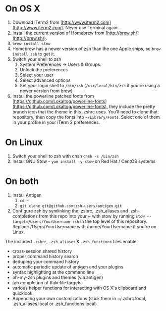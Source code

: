 # On OS X
1. Download iTerm2 from [http://www.iterm2.com](http://www.iterm2.com). Never use Terminal again.
2. Install the current version of Homebrew from [http://brew.sh/](http://brew.sh/).
3. ```brew install stow```
4. Homebrew has a newer version of zsh than the one Apple ships, so `brew install zsh` to get it.
5. Switch your shell to zsh
    1. System Preferences -> Users & Groups.
    2. Unlock the preferences
    3. Select your user
    4. Select advanced options
    5. Set your login shell to ```/bin/zsh``` (```/usr/local/bin/zsh``` if you're using a newer version from brew)
6. Install the powerline patched fonts from [https://github.com/Lokaltog/powerline-fonts](https://github.com/Lokaltog/powerline-fonts), they include the pretty branch icon that the theme in this .zshrc uses. You'll need to clone that repository, then copy the fonts into `~/Library/Fonts`. Select one of them in your profile in your iTerm 2 preferences.

# On Linux
1. Switch your shell to zsh with chsh ```chsh -s /bin/zsh```
2. Install GNU Stow - ```yum install -y stow``` on Red Hat / CentOS systems

# On both
1. Install Antigen
    1. ```cd ~```
    2. ```git clone git@github.com:zsh-users/antigen.git```
2. Configure zsh by symlinking the .zshrc, .zsh_aliases and .zsh-completions from this repo into your ~ with stow by running ```stow --target=/Users/YourUsername zsh``` in the top level of this repository. Replace /Users/YourUsername with /home/YourUsername if you're on Linux.

The included `.zshrc`, `.zsh_aliases` & `.zsh_functions` files enable:
* cross-session shared history
* proper command history search
* deduping your command history
* automatic periodic update of antigen and your plugins
* syntax highlighting at the command line
* oh-my-zsh plugins and themes (via antigen)
* tab completion of Rakefile targets
* various helper functions for interacting with OS X's clipboard and quicklook
* Appending your own customizations (stick them in ~/.zshrc.local, .zsh_aliases.local or .zsh_functions.local)
